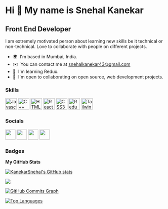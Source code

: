 Hi 👋 My name is Snehal Kanekar
===============================

Front End Developer
-------------------

I am extremely motivated person about learning new skills be it technical or non-technical. Love to collaborate with people on different projects.

* 🌍  I'm based in Mumbai, India.
* ✉️  You can contact me at [snehalkanekar43@gmail.com](mailto:snehalkanekar43@gmail.com)
* 🧠  I'm learning Redux.
* 🤝  I'm open to collaborating on open source, web development projects.

### Skills

<p align="left">
<a href="https://developer.mozilla.org/en-US/docs/Web/JavaScript" target="_blank" rel="noreferrer"><img src="https://raw.githubusercontent.com/danielcranney/readme-generator/main/public/icons/skills/javascript-colored.svg" width="36" height="36" alt="Javascript" /></a>
<a href="https://docs.microsoft.com/en-us/cpp/?view=msvc-170" target="_blank" rel="noreferrer"><img src="https://raw.githubusercontent.com/danielcranney/readme-generator/main/public/icons/skills/cplusplus-colored.svg" width="36" height="36" alt="C++" /></a>
<a href="https://developer.mozilla.org/en-US/docs/Glossary/HTML5" target="_blank" rel="noreferrer"><img src="https://raw.githubusercontent.com/danielcranney/readme-generator/main/public/icons/skills/html5-colored.svg" width="36" height="36" alt="HTML5" /></a>
<a href="https://reactjs.org/" target="_blank" rel="noreferrer"><img src="https://raw.githubusercontent.com/danielcranney/readme-generator/main/public/icons/skills/react-colored.svg" width="36" height="36" alt="React" /></a>
<a href="https://www.w3.org/TR/CSS/#css" target="_blank" rel="noreferrer"><img src="https://raw.githubusercontent.com/danielcranney/readme-generator/main/public/icons/skills/css3-colored.svg" width="36" height="36" alt="CSS3" /></a>
<a href="https://redux.js.org/" target="_blank" rel="noreferrer"><img src="https://raw.githubusercontent.com/danielcranney/readme-generator/main/public/icons/skills/redux-colored.svg" width="36" height="36" alt="Redux" /></a>
<a href="https://tailwindcss.com/" target="_blank" rel="noreferrer"><img src="https://raw.githubusercontent.com/danielcranney/readme-generator/main/public/icons/skills/tailwindcss-colored.svg" width="36" height="36" alt="TailwindCSS" /></a>
</p>


### Socials

<p align="left"> <a href="https://www.github.com/KanekarSnehal" target="_blank" rel="noreferrer"><img src="https://raw.githubusercontent.com/danielcranney/readme-generator/main/public/icons/socials/github.svg" width="32" height="32" /></a> <a href="https://snehalcodes" target="_blank" rel="noreferrer"><img src="https://raw.githubusercontent.com/danielcranney/readme-generator/main/public/icons/socials/hashnode.svg" width="32" height="32" /></a> <a href="https://www.linkedin.com/in/snehal-kanekar" target="_blank" rel="noreferrer"><img src="https://raw.githubusercontent.com/danielcranney/readme-generator/main/public/icons/socials/linkedin.svg" width="32" height="32" /></a> <a href="https://www.twitter.com/KanekarSnehal" target="_blank" rel="noreferrer"><img src="https://raw.githubusercontent.com/danielcranney/readme-generator/main/public/icons/socials/twitter.svg" width="32" height="32" /></a></p>

### Badges

<b>My GitHub Stats</b>

<a href="http://www.github.com/KanekarSnehal"><img src="https://github-readme-stats.vercel.app/api?username=KanekarSnehal&show_icons=true&hide=&count_private=true&title_color=6366f1&text_color=10b981&icon_color=ec4899&bg_color=000000&hide_border=true&show_icons=true" alt="KanekarSnehal's GitHub stats" /></a>

<a href="http://www.github.com/KanekarSnehal"><img src="https://github-readme-streak-stats.herokuapp.com/?user=KanekarSnehal&stroke=10b981&background=000000&ring=6366f1&fire=6366f1&currStreakNum=10b981&currStreakLabel=6366f1&sideNums=10b981&sideLabels=10b981&dates=10b981&hide_border=true" /></a>

<a href="http://www.github.com/KanekarSnehal"><img src="https://activity-graph.herokuapp.com/graph?username=KanekarSnehal&bg_color=000000&color=10b981&line=ec4899&point=10b981&area_color=000000&area=true&hide_border=true&custom_title=GitHub%20Commits%20Graph" alt="GitHub Commits Graph" /></a>

<a href="https://github.com/KanekarSnehal" align="left"><img src="https://github-readme-stats.vercel.app/api/top-langs/?username=KanekarSnehal&langs_count=10&title_color=6366f1&text_color=10b981&icon_color=ec4899&bg_color=000000&hide_border=true&locale=en&custom_title=Top%20%Languages" alt="Top Languages" /></a>
